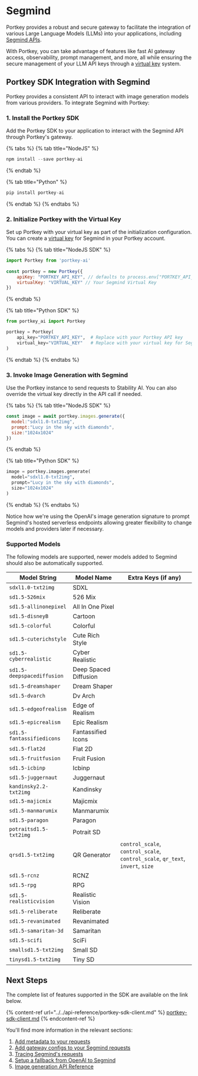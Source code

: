 # Segmind

Portkey provides a robust and secure gateway to facilitate the integration of various Large Language Models (LLMs) into your applications, including [Segmind APIs](https://docs.segmind.com/).

With Portkey, you can take advantage of features like fast AI gateway access, observability, prompt management, and more, all while ensuring the secure management of your LLM API keys through a [virtual key](../../product/ai-gateway-streamline-llm-integrations/virtual-keys/) system.

## Portkey SDK Integration with Segmind

Portkey provides a consistent API to interact with image generation models from various providers. To integrate Segmind with Portkey:

### 1. Install the Portkey SDK

Add the Portkey SDK to your application to interact with the Segmind API through Portkey's gateway.

{% tabs %}
{% tab title="NodeJS" %}
```javascript
npm install --save portkey-ai
```
{% endtab %}

{% tab title="Python" %}
```python
pip install portkey-ai
```
{% endtab %}
{% endtabs %}

### 2. Initialize Portkey with the Virtual Key

Set up Portkey with your virtual key as part of the initialization configuration. You can create a [virtual key](../../product/ai-gateway-streamline-llm-integrations/virtual-keys/) for Segmind in your Portkey account.

{% tabs %}
{% tab title="NodeJS SDK" %}
```javascript
import Portkey from 'portkey-ai'
 
const portkey = new Portkey({
    apiKey: "PORTKEY_API_KEY", // defaults to process.env["PORTKEY_API_KEY"]
    virtualKey: "VIRTUAL_KEY" // Your Segmind Virtual Key
})
```
{% endtab %}

{% tab title="Python SDK" %}
```python
from portkey_ai import Portkey

portkey = Portkey(
    api_key="PORTKEY_API_KEY",  # Replace with your Portkey API key
    virtual_key="VIRTUAL_KEY"   # Replace with your virtual key for Segmind
)
```
{% endtab %}
{% endtabs %}

### **3. Invoke Image Generation with** Segmind

Use the Portkey instance to send requests to Stability AI. You can also override the virtual key directly in the API call if needed.

{% tabs %}
{% tab title="NodeJS SDK" %}
```javascript
const image = await portkey.images.generate({
  model:"sdxl1.0-txt2img",
  prompt:"Lucy in the sky with diamonds",
  size:"1024x1024"
})
```
{% endtab %}

{% tab title="Python SDK" %}
```python
image = portkey.images.generate(
  model="sdxl1.0-txt2img",
  prompt="Lucy in the sky with diamonds",
  size="1024x1024"
)
```
{% endtab %}
{% endtabs %}

Notice how we're using the OpenAI's image generation signature to prompt Segmind's hosted serverless endpoints allowing greater flexibility to change models and providers later if necessary.

### Supported Models

The following models are supported, newer models added to Segmind should also be automatically supported.

| Model String               | Model Name            | Extra Keys (if any)                                                            |
| -------------------------- | --------------------- | ------------------------------------------------------------------------------ |
| `sdxl1.0-txt2img`          | SDXL                  |                                                                                |
| `sd1.5-526mix`             | 526 Mix               |                                                                                |
| `sd1.5-allinonepixel`      | All In One Pixel      |                                                                                |
| `sd1.5-disneyB`            | Cartoon               |                                                                                |
| `sd1.5-colorful`           | Colorful              |                                                                                |
| `sd1.5-cuterichstyle`      | Cute Rich Style       |                                                                                |
| `sd1.5-cyberrealistic`     | Cyber Realistic       |                                                                                |
| `sd1.5-deepspacediffusion` | Deep Spaced Diffusion |                                                                                |
| `sd1.5-dreamshaper`        | Dream Shaper          |                                                                                |
| `sd1.5-dvarch`             | Dv Arch               |                                                                                |
| `sd1.5-edgeofrealism`      | Edge of Realism       |                                                                                |
| `sd1.5-epicrealism`        | Epic Realism          |                                                                                |
| `sd1.5-fantassifiedicons`  | Fantassified Icons    |                                                                                |
| `sd1.5-flat2d`             | Flat 2D               |                                                                                |
| `sd1.5-fruitfusion`        | Fruit Fusion          |                                                                                |
| `sd1.5-icbinp`             | Icbinp                |                                                                                |
| `sd1.5-juggernaut`         | Juggernaut            |                                                                                |
| `kandinsky2.2-txt2img`     | Kandinsky             |                                                                                |
| `sd1.5-majicmix`           | Majicmix              |                                                                                |
| `sd1.5-manmarumix`         | Manmarumix            |                                                                                |
| `sd1.5-paragon`            | Paragon               |                                                                                |
| `potraitsd1.5-txt2img`     | Potrait SD            |                                                                                |
| `qrsd1.5-txt2img`          | QR Generator          | `control_scale`, `control_scale`, `control_scale`, `qr_text`, `invert`, `size` |
| `sd1.5-rcnz`               | RCNZ                  |                                                                                |
| `sd1.5-rpg`                | RPG                   |                                                                                |
| `sd1.5-realisticvision`    | Realistic Vision      |                                                                                |
| `sd1.5-reliberate`         | Reliberate            |                                                                                |
| `sd1.5-revanimated`        | Revanimated           |                                                                                |
| `sd1.5-samaritan-3d`       | Samaritan             |                                                                                |
| `sd1.5-scifi`              | SciFi                 |                                                                                |
| `smallsd1.5-txt2img`       | Small SD              |                                                                                |
| `tinysd1.5-txt2img`        | Tiny SD               |                                                                                |

## Next Steps

The complete list of features supported in the SDK are available on the link below.

{% content-ref url="../../api-reference/portkey-sdk-client.md" %}
[portkey-sdk-client.md](../../api-reference/portkey-sdk-client.md)
{% endcontent-ref %}

You'll find more information in the relevant sections:

1. [Add metadata to your requests](../../product/observability-modern-monitoring-for-llms/metadata.md)
2. [Add gateway configs to your Segmind requests](../../product/ai-gateway-streamline-llm-integrations/configs.md)
3. [Tracing Segmind's requests](../../product/observability-modern-monitoring-for-llms/traces.md)
4. [Setup a fallback from OpenAI to Segmind](../../product/ai-gateway-streamline-llm-integrations/fallbacks.md)
5. [Image generation API Reference](../../endpoints/completions-1.md)
